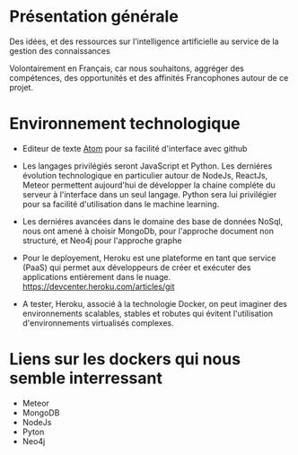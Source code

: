 # Présentation générale
Des idées, et des ressources sur l'intelligence artificielle au service de la gestion des connaissances

Volontairement en Français, car nous souhaitons, aggréger des compétences, des opportunités et des affinités Francophones autour de ce projet.

# Environnement technologique

  - Editeur de texte [Atom](https://github.com/cuissai02/Hello-world/blob/master/Atom.md) pour sa facilité d'interface avec github

  - Les langages privilégiés seront JavaScript et Python. Les derniéres évolution technologique en particulier autour de NodeJs, ReactJs, Meteor permettent aujourd'hui de développer la chaine compléte du serveur à l'interface dans un seul langage. Python sera lui privilégier pour sa facilité d'utilisation dans le machine learning.

  - Les derniéres avancées dans le domaine des base de données NoSql, nous ont amené à choisir MongoDb, pour l'approche document non structuré, et Neo4j pour l'approche graphe

  - Pour le deployement, Heroku est une plateforme en tant que service (PaaS) qui permet aux développeurs de créer et exécuter des applications entièrement dans le nuage. https://devcenter.heroku.com/articles/git

  - A tester, Heroku, associé à la technologie Docker, on peut imaginer des environnements scalables, stables et robutes qui évitent l'utilisation d'environnements virtualisés complexes.


# Liens sur les dockers qui nous semble interressant

  - Meteor 
  - MongoDB
  - NodeJs
  - Pyton
  - Neo4j

